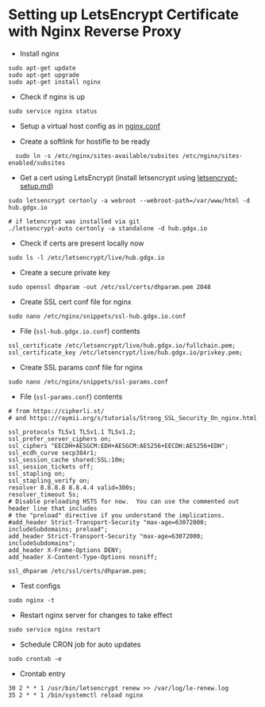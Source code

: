 # Setting up LetsEncrypt Certificate with Nginx Reverse Proxy

- Install nginx
```
sudo apt-get update
sudo apt-get upgrade
sudo apt-get install nginx
```

- Check if nginx is up
```
sudo service nginx status
```

- Setup a virtual host config as in [nginx.conf](nginx.conf)

- Create a softlink for hostifle to be ready

```
  sudo ln -s /etc/nginx/sites-available/subsites /etc/nginx/sites-enabled/subsites
```

- Get a cert using LetsEncrypt (install letsencrypt using [letsencrypt-setup.md](letsencrypt-setup.md))

```
sudo letsencrypt certonly -a webroot --webroot-path=/var/www/html -d hub.gdgx.io

# if letencrypt was installed via git
./letsencrypt-auto certonly -a standalone -d hub.gdgx.io
```

- Check if certs are present locally now

```
sudo ls -l /etc/letsencrypt/live/hub.gdgx.io
```

- Create a secure private key

```
sudo openssl dhparam -out /etc/ssl/certs/dhparam.pem 2048
```

- Create SSL cert conf file for nginx

```
sudo nano /etc/nginx/snippets/ssl-hub.gdgx.io.conf
```
- File (`ssl-hub.gdgx.io.conf`) contents

```
ssl_certificate /etc/letsencrypt/live/hub.gdgx.io/fullchain.pem;
ssl_certificate_key /etc/letsencrypt/live/hub.gdgx.io/privkey.pem;
```

- Create SSL params conf file for nginx
```
sudo nano /etc/nginx/snippets/ssl-params.conf
```

- File (`ssl-params.conf`) contents

```
# from https://cipherli.st/
# and https://raymii.org/s/tutorials/Strong_SSL_Security_On_nginx.html

ssl_protocols TLSv1 TLSv1.1 TLSv1.2;
ssl_prefer_server_ciphers on;
ssl_ciphers "EECDH+AESGCM:EDH+AESGCM:AES256+EECDH:AES256+EDH";
ssl_ecdh_curve secp384r1;
ssl_session_cache shared:SSL:10m;
ssl_session_tickets off;
ssl_stapling on;
ssl_stapling_verify on;
resolver 8.8.8.8 8.8.4.4 valid=300s;
resolver_timeout 5s;
# Disable preloading HSTS for now.  You can use the commented out header line that includes
# the "preload" directive if you understand the implications.
#add_header Strict-Transport-Security "max-age=63072000; includeSubdomains; preload";
add_header Strict-Transport-Security "max-age=63072000; includeSubdomains";
add_header X-Frame-Options DENY;
add_header X-Content-Type-Options nosniff;

ssl_dhparam /etc/ssl/certs/dhparam.pem;
```

- Test configs

```
sudo nginx -t
```

- Restart nginx server for changes to take effect

```
sudo service nginx restart
```

- Schedule CRON job for auto updates

```
sudo crontab -e
```

- Crontab entry

```
30 2 * * 1 /usr/bin/letsencrypt renew >> /var/log/le-renew.log
35 2 * * 1 /bin/systemctl reload nginx
```
